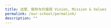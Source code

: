 ```yaml
---
title: 远景、使命与价值观 Vision, Mission & Values
permalink: /our-school/permalink/
description: ""
---
```

